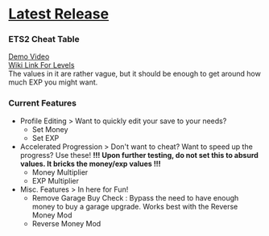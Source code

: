 # [Latest Release](https://github.com/Saniee/ETS2Trainer/blob/main/eurotrucks2.CT)

### ETS2 Cheat Table
[Demo Video](https://youtu.be/3i87q3BSXZc)
<br />
[Wiki Link For Levels](https://truck-simulator.fandom.com/wiki/Euro_Truck_Simulator_2_Levels)
<br />
The values in it are rather vague, but it should be enough to get around how much EXP you might want.

### Current Features
- Profile Editing > Want to quickly edit your save to your needs?
	- Set Money
	- Set EXP
- Accelerated Progression > Don't want to cheat? Want to speed up the progress? Use these! **!!! Upon further testing, do not set this to absurd values. It bricks the money/exp values !!!**
	- Money Multiplier
	- EXP Multiplier
- Misc. Features > In here for Fun!
	- Remove Garage Buy Check : Bypass the need to have enough money to buy a garage upgrade. Works best with the Reverse Money Mod
	- Reverse Money Mod
